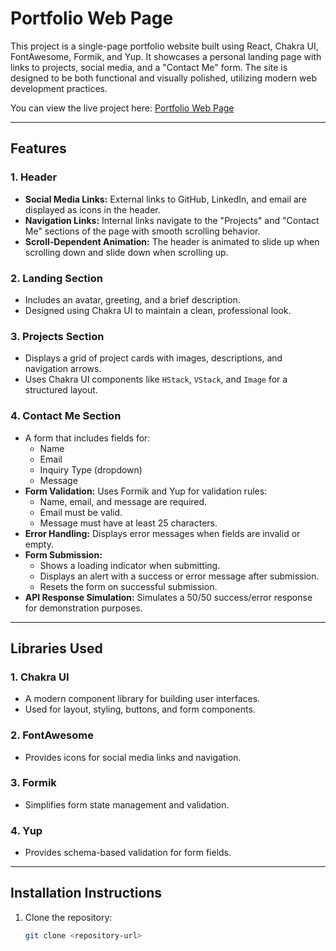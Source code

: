 # Portfolio Web Page

This project is a single-page portfolio website built using React, Chakra UI, FontAwesome, Formik, and Yup. It showcases a personal landing page with links to projects, social media, and a "Contact Me" form. The site is designed to be both functional and visually polished, utilizing modern web development practices.

You can view the live project here: [Portfolio Web Page](https://seweryn999.github.io/react-meta-portfolio/)

---

## Features

### 1. Header
- **Social Media Links:** External links to GitHub, LinkedIn, and email are displayed as icons in the header.
- **Navigation Links:** Internal links navigate to the "Projects" and "Contact Me" sections of the page with smooth scrolling behavior.
- **Scroll-Dependent Animation:** The header is animated to slide up when scrolling down and slide down when scrolling up.

### 2. Landing Section
- Includes an avatar, greeting, and a brief description.
- Designed using Chakra UI to maintain a clean, professional look.

### 3. Projects Section
- Displays a grid of project cards with images, descriptions, and navigation arrows.
- Uses Chakra UI components like `HStack`, `VStack`, and `Image` for a structured layout.

### 4. Contact Me Section
- A form that includes fields for:
  - Name
  - Email
  - Inquiry Type (dropdown)
  - Message
- **Form Validation:** Uses Formik and Yup for validation rules:
  - Name, email, and message are required.
  - Email must be valid.
  - Message must have at least 25 characters.
- **Error Handling:** Displays error messages when fields are invalid or empty.
- **Form Submission:**
  - Shows a loading indicator when submitting.
  - Displays an alert with a success or error message after submission.
  - Resets the form on successful submission.
- **API Response Simulation:** Simulates a 50/50 success/error response for demonstration purposes.

---

## Libraries Used

### 1. Chakra UI
- A modern component library for building user interfaces.
- Used for layout, styling, buttons, and form components.

### 2. FontAwesome
- Provides icons for social media links and navigation.

### 3. Formik
- Simplifies form state management and validation.

### 4. Yup
- Provides schema-based validation for form fields.

---

## Installation Instructions

1. Clone the repository:
   ```bash
   git clone <repository-url>
   ```
